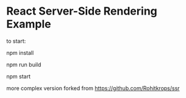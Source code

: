 # React Server-Side Rendering Example

to start:

npm install

npm run build

npm start

more complex version forked from https://github.com/Rohitkrops/ssr

